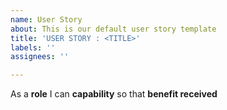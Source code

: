 ```yaml
---
name: User Story
about: This is our default user story template
title: 'USER STORY : <TITLE>'
labels: ''
assignees: ''

---
```


As a **role** I can **capability** so that **benefit received**
